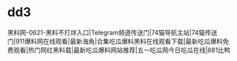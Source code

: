 # dd3
黑料网-0621-黑料不打烊入口|Telegram频道传送门|74猫导航主站|74猫传送门|911爆料网在线观看|最新海角|合集吃瓜爆料黑料在线观看下载|最新吃瓜爆料免费观看|热门网红黑料载|最新吃瓜爆料网站推荐|五一吃瓜网今日吃瓜在线|881比鸭
